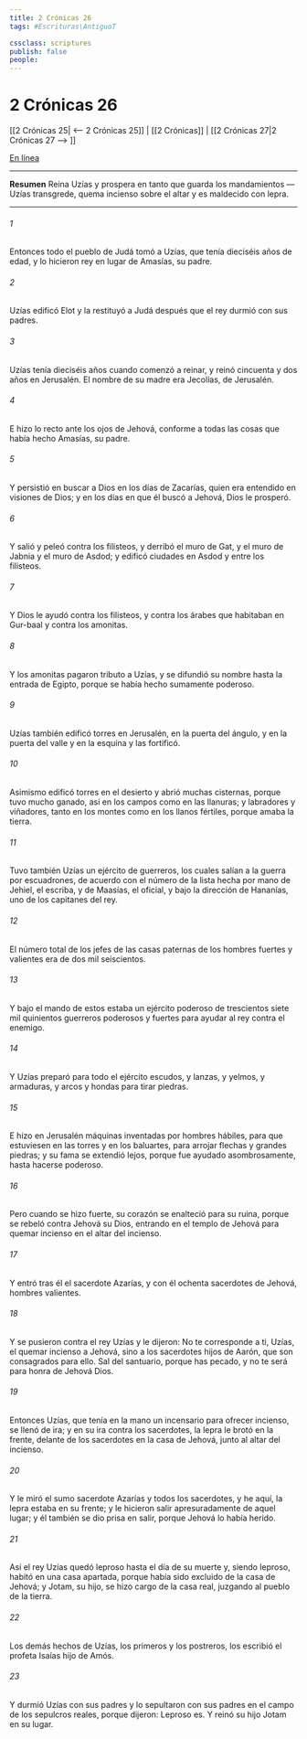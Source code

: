 ```yaml
---
title: 2 Crónicas 26
tags: #Escrituras\AntiguoT

cssclass: scriptures
publish: false
people:
---
```


# 2 Crónicas 26
[[2 Crónicas 25| <-- 2 Crónicas 25]] | [[2 Crónicas]] | [[2 Crónicas 27|2 Crónicas 27 --> ]]

[En línea](https://churchofjesuschrist.org/study/scriptures/ot/2-chr/26?lang=spa)

---
__Resumen__
Reina Uzías y prospera en tanto que guarda los mandamientos — Uzías transgrede, quema incienso sobre el altar y es maldecido con lepra.

---
###### 1 
Entonces todo el pueblo de Judá tomó a Uzías, que tenía dieciséis años de edad, y lo hicieron rey en lugar de Amasías, su padre.

###### 2 
Uzías edificó Elot y la restituyó a Judá después que el rey durmió con sus padres.

###### 3 
Uzías tenía dieciséis años cuando comenzó a reinar, y reinó cincuenta y dos años en Jerusalén. El nombre de su madre era Jecolías, de Jerusalén.

###### 4 
E hizo lo recto ante los ojos de Jehová, conforme a todas las cosas que había hecho Amasías, su padre.

###### 5 
Y persistió en buscar a Dios en los días de Zacarías, quien era entendido en visiones de Dios; y en los días en que él buscó a Jehová, Dios le prosperó.

###### 6 
Y salió y peleó contra los filisteos, y derribó el muro de Gat, y el muro de Jabnia y el muro de Asdod; y edificó ciudades en Asdod y entre los filisteos.

###### 7 
Y Dios le ayudó contra los filisteos, y contra los árabes que habitaban en Gur-baal y contra los amonitas.

###### 8 
Y los amonitas pagaron tributo a Uzías, y se difundió su nombre hasta la entrada de Egipto, porque se había hecho sumamente poderoso.

###### 9 
Uzías también edificó torres en Jerusalén, en la puerta del ángulo, y en la puerta del valle y en la esquina  y las fortificó.

###### 10 
Asimismo edificó torres en el desierto y abrió muchas cisternas, porque tuvo mucho ganado, así en los campos como en las llanuras; y labradores y viñadores, tanto en los montes como en los llanos fértiles, porque amaba la tierra.

###### 11 
Tuvo también Uzías un ejército de guerreros, los cuales salían a la guerra por escuadrones, de acuerdo con el número de la lista hecha por mano de Jehiel, el escriba, y de Maasías, el oficial, y bajo la dirección de Hananías, uno de los capitanes del rey.

###### 12 
El número total de los jefes de las casas paternas de los hombres fuertes y valientes era de dos mil seiscientos.

###### 13 
Y bajo el mando de estos estaba un ejército poderoso de trescientos siete mil quinientos guerreros poderosos y fuertes para ayudar al rey contra el enemigo.

###### 14 
Y Uzías preparó para todo el ejército escudos, y lanzas, y yelmos, y armaduras, y arcos y hondas para tirar piedras.

###### 15 
E hizo en Jerusalén máquinas inventadas por hombres hábiles, para que estuviesen en las torres y en los baluartes, para arrojar flechas y grandes piedras; y su fama se extendió lejos, porque fue ayudado asombrosamente, hasta hacerse poderoso.

###### 16 
Pero cuando se hizo fuerte, su corazón se enalteció para su ruina, porque se rebeló contra Jehová su Dios, entrando en el templo de Jehová para quemar incienso en el altar del incienso.

###### 17 
Y entró tras él el sacerdote Azarías, y con él ochenta sacerdotes de Jehová, hombres valientes.

###### 18 
Y se pusieron contra el rey Uzías y le dijeron: No te corresponde a ti, Uzías, el quemar incienso a Jehová, sino a los sacerdotes hijos de Aarón, que son consagrados para ello. Sal del santuario, porque has pecado, y no te será para honra de Jehová Dios.

###### 19 
Entonces Uzías, que tenía en la mano un incensario para ofrecer incienso, se llenó de ira; y en su ira contra los sacerdotes, la lepra le brotó en la frente, delante de los sacerdotes en la casa de Jehová, junto al altar del incienso.

###### 20 
Y le miró el sumo sacerdote Azarías y todos los sacerdotes, y he aquí, la lepra estaba en su frente; y le hicieron salir apresuradamente de aquel lugar; y él también se dio prisa en salir, porque Jehová lo había herido.

###### 21 
Así el rey Uzías quedó leproso hasta el día de su muerte y, siendo leproso, habitó en una casa apartada, porque había sido excluido de la casa de Jehová; y Jotam, su hijo, se hizo cargo de la casa real, juzgando al pueblo de la tierra.

###### 22 
Los demás hechos de Uzías, los primeros y los postreros, los escribió el profeta Isaías hijo de Amós.

###### 23 
Y durmió Uzías con sus padres y lo sepultaron con sus padres en el campo de los sepulcros reales, porque dijeron: Leproso es. Y reinó su hijo Jotam en su lugar.

